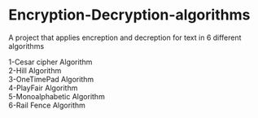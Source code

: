 # Encryption-Decryption-algorithms

A project that applies encreption and decreption for text in 6 different algorithms <br>

1-Cesar cipher Algorithm <br>
2-Hill Algorithm <br>
3-OneTimePad Algorithm <br>
4-PlayFair Algorithm <br>
5-Monoalphabetic Algorithm <br>
6-Rail Fence Algorithm <br>

